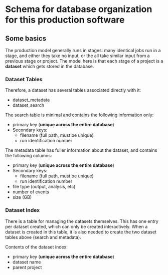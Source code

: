 # Schema for database organization for this production software

## Some basics

The production model generally runs in stages: many identical jobs run in a stage, and either they take no input, or the all take similar input from a previous stage or project.  The model here is that each stage of a project is a **dataset** which gets stored in the database.

### Dataset Tables

Therefore, a dataset has several tables associated directly with it:
 - dataset_metadata
 - dataset_search

The search table is minimal and contains the following information only:
 - primary key (**unique across the entire database**)
 - Secondary keys:
   - filename (full path, must be unique)
   - run identification number

The metadata table has fuller information about the dataset, and contains the following columns:
 - primary key (**unique across the entire database**)
 - Secondary keys:
   - filename (full path, must be unique)
   - run identification number
 - file type (output, analysis, etc)
 - number of events
 - size (GB)


### Dataset Index

There is a table for managing the datasets themselves.  This has one entry per dataset created, which can only be created interactively.  When a dataset is created in this table, it is also needed to create the two dataset tables above (search and metadata).

Contents of the dataset index:
 - primary key (**unique across the entire database**)
 - dataset name
 - parent project
